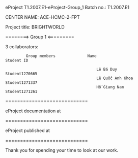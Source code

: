 eProject
T1.2007.E1-eProject-Group_1
Batch no.: T1.2007.E1

CENTER NAME: ACE-HCMC-2-FPT

Project title: BRIGHTWORLD

========> Group 1 <=========

3 collaborators:

             Group members	            Name	                    Student ID

		                                    Lê Bá Duy	                Student1270665
		                                    Lê Quốc Anh Khoa	        Student1271337 
		                                    Hồ Giang Nam	        Student1271261

============================

eProject documentation at 

============================

eProject published at 

============================

Thank you for spending your time to look at our work.
